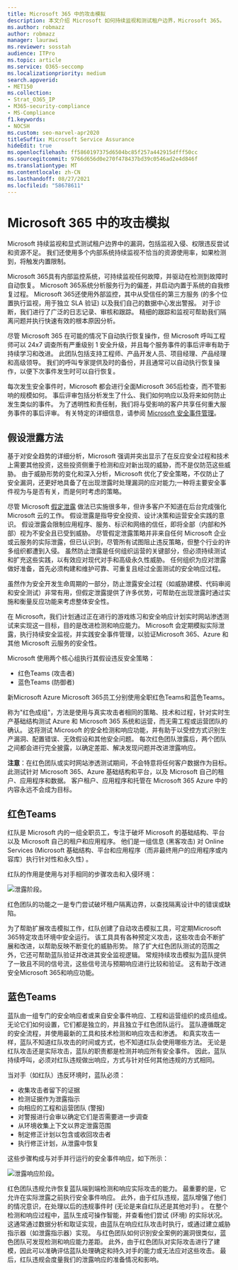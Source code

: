 ```yaml
---
title: Microsoft 365 中的攻击模拟
description: 本文介绍 Microsoft 如何持续监视和测试租户边界，Microsoft 365。
ms.author: robmazz
author: robmazz
manager: laurawi
ms.reviewer: sosstah
audience: ITPro
ms.topic: article
ms.service: O365-seccomp
ms.localizationpriority: medium
search.appverid:
- MET150
ms.collection:
- Strat_O365_IP
- M365-security-compliance
- MS-Compliance
f1.keywords:
- NOCSH
ms.custom: seo-marvel-apr2020
titleSuffix: Microsoft Service Assurance
hideEdit: true
ms.openlocfilehash: ff5860197375d6504bc85f257a442915dfff50cc
ms.sourcegitcommit: 9766d656d0e270f478437bd39c0546ad2e4d846f
ms.translationtype: MT
ms.contentlocale: zh-CN
ms.lasthandoff: 08/27/2021
ms.locfileid: "58678611"
---
```

# <a name="attack-simulation-in-microsoft-365"></a>Microsoft 365 中的攻击模拟

Microsoft 持续监视和显式测试租户边界中的漏洞，包括监视入侵、权限违反尝试和资源不足。 我们还使用多个内部系统持续监视不恰当的资源使用率，如果检测到，将触发内置限制。

Microsoft 365具有内部监控系统，可持续监视任何故障，并驱动在检测到故障时自动恢复。 Microsoft 365系统分析服务行为的偏差，并启动内置于系统的自我修复过程。 Microsoft 365还使用外部监控，其中从受信任的第三方服务 (的多个位置执行监视，用于独立 SLA 验证) 以及我们自己的数据中心发出警报。 对于诊断，我们进行了广泛的日志记录、审核和跟踪。 精细的跟踪和监视可帮助我们隔离问题并执行快速有效的根本原因分析。

尽管 Microsoft 365 在可能的情况下自动执行恢复操作，但 Microsoft 呼叫工程师可以 24x7 调查所有严重级别 1 安全升级，并且每个服务事件的事后评审有助于持续学习和改进。 此团队包括支持工程师、产品开发人员、项目经理、产品经理和高级领导。 我们的呼叫专家提供及时的备份，并且通常可以自动执行恢复操作，以便下次事件发生时可以自行恢复。

每次发生安全事件时，Microsoft 都会进行全面Microsoft 365后检查，而不管影响的规模如何。 事后评审包括分析发生了什么、我们如何响应以及将来如何防止发生类似的事件。 为了透明性和责任制，我们将与受影响的客户共享任何重大服务事件的事后评审。 有关特定的详细信息，请参阅 [Microsoft 安全事件管理](assurance-security-incident-management.md)。

## <a name="assume-breach-methodology"></a>假设泄露方法

基于对安全趋势的详细分析，Microsoft 强调并突出显示了在反应安全过程和技术上需要其他投资，这些投资侧重于检测和应对新出现的威胁，而不是仅防范这些威胁。 由于威胁形势的变化和深入分析，Microsoft 优化了安全策略，不仅防止了安全漏洞，还更好地具备了在出现泄露时处理漏洞的应对能力;一种将主要安全事件视为与是否有关，而是何时考虑的策略。

尽管 Microsoft [假定泄露](https://www.microsoft.com/TrustCenter/Security/default.aspx) 做法已实施很多年，但许多客户不知道在后台完成强化 Microsoft 云的工作。 假设泄露是指导安全投资、设计决策和运营安全实践的意识。 假设泄露会限制应用程序、服务、标识和网络的信任，即将全部（内部和外部）视为不安全且已受到威胁。 尽管假定泄露策略并非来自任何 Microsoft 企业或云服务的实际泄露，但已认识到，尽管所有试图阻止违反策略，但整个行业的许多组织都遭到入侵。 虽然防止泄露是任何组织运营的关键部分，但必须持续测试和扩充这些实践，以有效应对现代对手和高级永久性威胁。 任何组织为应对泄露做好准备，首先必须构建和维护可靠、可重复且经过全面测试的安全响应过程。

虽然作为安全开发生命周期的一部分，防止泄露安全过程（如威胁建模、代码审阅和安全测试）非常有用，但[](https://www.microsoft.com/securityengineering/sdl/)假定泄露提供了许多优势，可帮助在出现泄露时通过实施和衡量反应功能来考虑整体安全性。

在 Microsoft，我们计划通过正在进行的游戏练习和安全响应计划实时网站渗透测试来实现这一目标，目的是改进检测和响应能力。 Microsoft 会定期模拟实际泄露，执行持续安全监视，并实践安全事件管理，以验证Microsoft 365、Azure 和其他 Microsoft 云服务的安全性。

Microsoft 使用两个核心组执行其假设违反安全策略：

- 红色Teams (攻击者) 
- 蓝色Teams (防御者) 

新Microsoft Azure Microsoft 365员工分别使用全职红色Teams和蓝色Teams。

称为"红色成组[](https://go.microsoft.com/fwlink/?linkid=518599)"，方法是使用与真实攻击者相同的策略、技术和过程，针对实时生产基础结构测试 Azure 和 Microsoft 365 系统和运营，而无需工程或运营团队的确认。 这将测试 Microsoft 的安全检测和响应功能，并有助于以受控方式识别生产漏洞、配置错误、无效假设和其他安全问题。 每次红色团队泄露后，两个团队之间都会进行完全披露，以确定差距、解决发现问题并改进泄露响应。

**注意**：在红色团队或实时网站渗透测试期间，不会特意将任何客户数据作为目标。 此测试针对 Microsoft 365、Azure 基础结构和平台，以及 Microsoft 自己的租户、应用程序和数据。 客户租户、应用程序和托管在 Microsoft 365 Azure 中的内容永远不会成为目标。

## <a name="red-teams"></a>红色Teams

红队是 Microsoft 内的一组全职员工，专注于破坏 Microsoft 的基础结构、平台以及 Microsoft 自己的租户和应用程序。 他们是一组信息 (黑客攻击) 对 Online Services (Microsoft 基础结构、平台和应用程序（而非最终用户的应用程序或内容库）执行针对性和永久性) 。

红队的作用是使用与对手相同的步骤攻击和入侵环境：

![泄露阶段。](../media/office-365-isolation-breach-stages.png)

红色团队的功能之一是专门尝试破坏租户隔离边界，以查找隔离设计中的错误或缺陷。

为了帮助扩展攻击模拟工作，红队创建了自动攻击模拟工具，可定期Microsoft 365特定攻击环境中安全运行。 该工具具有各种预定义攻击，这些攻击会不断扩展和改进，以帮助反映不断变化的威胁形势。 除了扩大红色团队测试的范围之外，它还可帮助蓝队验证并改进其安全监视逻辑。 常规持续攻击模拟为蓝队提供了一致且不同的信号流，这些信号流与预期响应进行比较和验证。 这有助于改进安全Microsoft 365和响应功能。

## <a name="blue-teams"></a>蓝色Teams

蓝队由一组专门的安全响应者或来自安全事件响应、工程和运营组织的成员组成。 无论它们如何设置，它们都是独立的，并且独立于红色团队运行。 蓝队遵循既定的安全流程，并使用最新的工具和技术检测和响应攻击和渗透。 和真实攻击一样，蓝队不知道红队攻击的时间或方式，也不知道红队会使用哪些方法。 无论是红队攻击还是实际攻击，蓝队的职责都是检测并响应所有安全事件。 因此，蓝队持续呼叫，必须对红队违规做出响应，方式与针对任何其他违规的方式相同。

当对手（如红队）违反环境时，蓝队必须：

- 收集攻击者留下的证据
- 检测证据作为泄露指示
- 向相应的工程和运营团队 (警报) 
- 对警报进行会审以确定它们是否需要进一步调查
- 从环境收集上下文以界定泄露范围
- 制定修正计划以包含或收回攻击者
- 执行修正计划，从泄露中恢复

这些步骤构成与对手并行运行的安全事件响应，如下所示：

![泄露响应阶段。](../media/office-365-isolation-breach-response-stages.png)

红色团队违规允许恢复蓝队端到端检测和响应实际攻击的能力。 最重要的是，它允许在实际泄露之前执行安全事件响应。 此外，由于红队违规，蓝队增强了他们的情况意识，在处理以后的违规事件时 (无论是来自红队还是其他对手) 。 在整个检测和响应过程中，蓝队生成可操作智能，并查看他们尝试 (环境) 的实际状况。 这通常通过数据分析和取证实现，由蓝队在响应红队攻击时执行，或通过建立威胁指示器（如泄露指示器）实现。 与红色团队如何识别安全案例的漏洞很类似，蓝色团队可发现检测和响应能力差距。 此外，由于红色团队对实际攻击进行了建模，因此可以准确评估蓝队处理确定和持久对手的能力或无法应对这些攻击。 最后，红队违规会度量我们的泄露响应的准备情况和影响。
